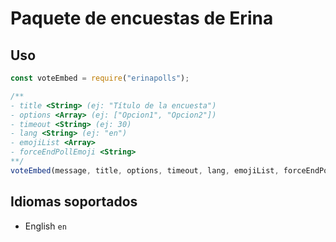 # Paquete de encuestas de Erina

## Uso

```js
const voteEmbed = require("erinapolls");

/**
- title <String> (ej: "Título de la encuesta")
- options <Array> (ej: ["Opcion1", "Opcion2"])
- timeout <String> (ej: 30)
- lang <String> (ej: "en")
- emojiList <Array>
- forceEndPollEmoji <String>
**/
voteEmbed(message, title, options, timeout, lang, emojiList, forceEndPollEmoji);
```

## Idiomas soportados

- English `en` 
